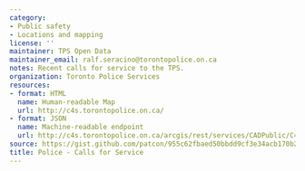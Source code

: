 ```yaml
---
category:
- Public safety
- Locations and mapping
license: ''
maintainer: TPS Open Data
maintainer_email: ralf.seracino@torontopolice.on.ca
notes: Recent calls for service to the TPS.
organization: Toronto Police Services
resources:
- format: HTML
  name: Human-readable Map
  url: http://c4s.torontopolice.on.ca/
- format: JSON
  name: Machine-readable endpoint
  url: http://c4s.torontopolice.on.ca/arcgis/rest/services/CADPublic/C4S/MapServer/0/query?f=json&returnGeometry=true&spatialRel=esriSpatialRelIntersects&geometry=%7B%22xmin%22%3A-8844681.416948894%2C%22ymin%22%3A5400734.670536583%2C%22xmax%22%3A-8805545.658466935%2C%22ymax%22%3A5439870.42901854%2C%22spatialReference%22%3A%7B%22wkid%22%3A102100%2C%22latestWkid%22%3A3857%7D%7D&geometryType=esriGeometryEnvelope&inSR=102100&outFields=*&outSR=102100&timeStamp=1462854071615
source: https://gist.github.com/patcon/955c62fbaed50bbdd9cf3e34acb170b2
title: Police - Calls for Service
---
```

